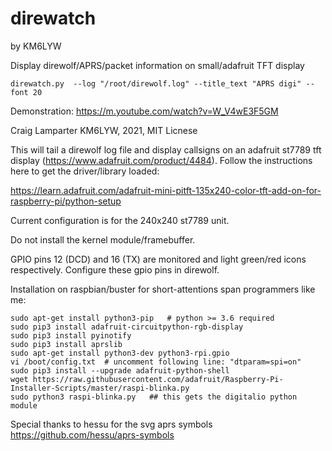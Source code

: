 # direwatch
by KM6LYW

Display direwolf/APRS/packet information on small/adafruit TFT display

```
direwatch.py  --log "/root/direwolf.log" --title_text "APRS digi" --font 20  
```
Demonstration:  https://m.youtube.com/watch?v=W_V4wE3F5GM


Craig Lamparter KM6LYW,  2021, MIT Licnese

This will tail a direwolf log file and display callsigns on an
adafruit st7789 tft display (https://www.adafruit.com/product/4484).
Follow the instructions here to get the driver/library loaded:

https://learn.adafruit.com/adafruit-mini-pitft-135x240-color-tft-add-on-for-raspberry-pi/python-setup

Current configuration is for the 240x240 st7789 unit.

Do not install the kernel module/framebuffer.

GPIO pins 12 (DCD) and 16 (TX) are monitored and light green/red icons
respectively.  Configure these gpio pins in direwolf.


Installation on raspbian/buster for short-attentions span programmers like me:
```
sudo apt-get install python3-pip   # python >= 3.6 required
sudo pip3 install adafruit-circuitpython-rgb-display
sudo pip3 install pyinotify
sudo pip3 install aprslib
sudo apt-get install python3-dev python3-rpi.gpio
vi /boot/config.txt  # uncomment following line: "dtparam=spi=on"
sudo pip3 install --upgrade adafruit-python-shell
wget https://raw.githubusercontent.com/adafruit/Raspberry-Pi-Installer-Scripts/master/raspi-blinka.py
sudo python3 raspi-blinka.py   ## this gets the digitalio python module
```

Special thanks to hessu for the svg aprs symbols https://github.com/hessu/aprs-symbols
